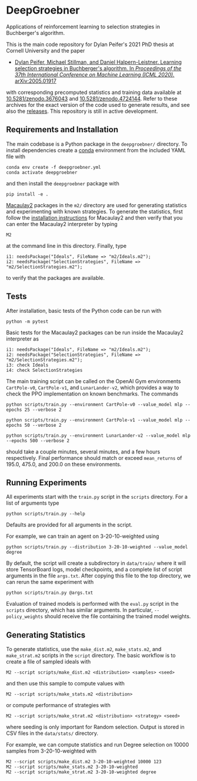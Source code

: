 # DeepGroebner

Applications of reinforcement learning to selection strategies in Buchberger's algorithm.

This is the main code repository for Dylan Peifer's 2021 PhD thesis at Cornell University and the paper

* [Dylan Peifer, Michael Stillman, and Daniel Halpern-Leistner. Learning selection strategies in Buchberger's
algorithm. In *Proceedings of the 37th International Conference on Machine Learning (ICML
2020).*](https://icml.cc/virtual/2020/poster/6742) [arXiv:2005.01917](https://arxiv.org/abs/2005.01917)

with corresponding precomputed statistics and training data available at
[10.5281/zenodo.3676043](https://doi.org/10.5281/zenodo.3676043) and
[10.5281/zenodo.4724144](https://doi.org/10.5281/zenodo.4724144). Refer to these archives for the exact version of the
code used to generate results, and see also the [releases](https://github.com/dylanpeifer/deepgroebner/releases). This
repository is still in active development.

## Requirements and Installation

The main codebase is a Python package in the `deepgroebner/` directory. To install dependencies create a
[conda](https://www.anaconda.com/products/individual) environment from the included YAML file with

    conda env create -f deepgroebner.yml
    conda activate deepgroebner

and then install the `deepgroebner` package with

    pip install -e .

[Macaulay2](http://www2.macaulay2.com/Macaulay2/) packages in the `m2/` directory are used for generating statistics
and experimenting with known strategies. To generate the statistics, first follow the [installation
instructions](http://www2.macaulay2.com/Macaulay2/Downloads/) for Macaulay2 and then verify that you can enter the
Macaulay2 interpreter by typing

    M2

at the command line in this directory. Finally, type

    i1: needsPackage("Ideals", FileName => "m2/Ideals.m2");
    i2: needsPackage("SelectionStrategies", FileName => "m2/SelectionStrategies.m2");    

to verify that the packages are available.
    
## Tests

After installation, basic tests of the Python code can be run with

    python -m pytest
    
Basic tests for the Macaulay2 packages can be run inside the Macaulay2 interpreter as

    i1: needsPackage("Ideals", FileName => "m2/Ideals.m2");
    i2: needsPackage("SelectionStrategies", FileName => "m2/SelectionStrategies.m2");    
    i3: check Ideals
    i4: check SelectionStrategies

The main training script can be called on the OpenAI Gym environments `CartPole-v0`, `CartPole-v1`, and
`LunarLander-v2`, which provides a way to check the PPO implementation on known benchmarks. The commands

    python scripts/train.py --environment CartPole-v0 --value_model mlp --epochs 25 --verbose 2

    python scripts/train.py --environment CartPole-v1 --value_model mlp --epochs 50 --verbose 2

    python scripts/train.py --environment LunarLander-v2 --value_model mlp --epochs 500 --verbose 2
    
should take a couple minutes, several minutes, and a few hours respectively. Final performance should match or exceed
`mean_returns` of 195.0, 475.0, and 200.0 on these environments.

## Running Experiments

All experiments start with the `train.py` script in the `scripts` directory. For a list of arguments type
    
    python scripts/train.py --help

Defaults are provided for all arguments in the script.

For example, we can train an agent on 3-20-10-weighted using

    python scripts/train.py --distribution 3-20-10-weighted --value_model degree

By default, the script will create a subdirectory in `data/train/` where it will store TensorBoard logs, model
checkpoints, and a complete list of script arguments in the file `args.txt`. After copying this file to the top
directory, we can rerun the same experiment with

    python scripts/train.py @args.txt

Evaluation of trained models is performed with the `eval.py` script in the `scripts` directory, which has similar
arguments. In particular, `--policy_weights` should receive the file containing the trained model weights.

## Generating Statistics

To generate statistics, use the `make_dist.m2`, `make_stats.m2`, and `make_strat.m2` scripts in the `script`
directory. The basic workflow is to create a file of sampled ideals with

    M2 --script scripts/make_dist.m2 <distribution> <samples> <seed>

and then use this sample to compute values with

    M2 --script scripts/make_stats.m2 <distribution>

or compute performance of strategies with

    M2 --script scripts/make_strat.m2 <distribution> <strategy> <seed>

where seeding is only important for Random selection. Output is stored in CSV files in the `data/stats/` directory.

For example, we can compute statistics and run Degree selection on 10000 samples from 3-20-10-weighted with

    M2 --script scripts/make_dist.m2 3-20-10-weighted 10000 123
    M2 --script scripts/make_stats.m2 3-20-10-weighted
    M2 --script scripts/make_strat.m2 3-20-10-weighted degree

